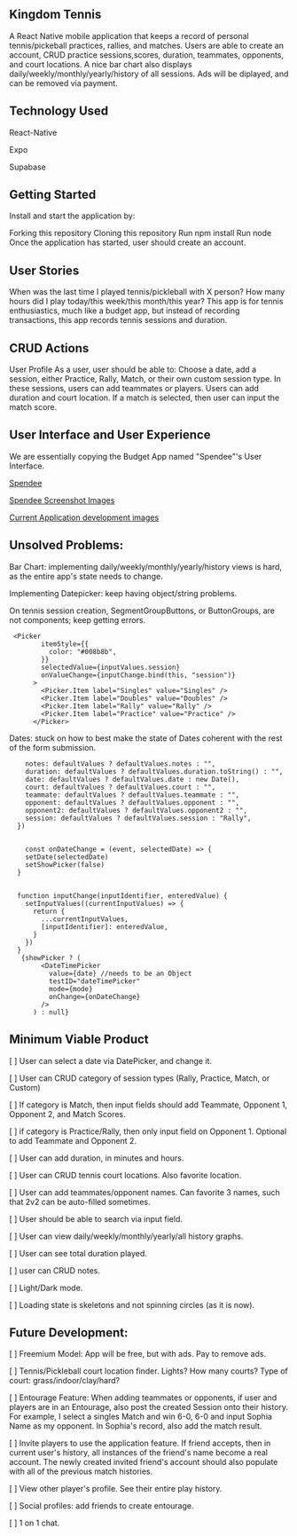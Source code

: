 ## Kingdom Tennis

A React Native mobile application that keeps a record of personal tennis/pickeball practices, rallies, and matches. Users are able to create an account, CRUD practice sessions,scores, duration, teammates, opponents, and court locations. A nice bar chart also displays daily/weekly/monthly/yearly/history of all sessions. Ads will be diplayed, and can be removed via payment.

## Technology Used

React-Native

Expo

Supabase

## Getting Started

Install and start the application by:

Forking this repository Cloning this repository Run npm install Run node Once the application has started, user should create an account.

## User Stories

When was the last time I played tennis/pickleball with X person? How many hours did I play today/this week/this month/this year? This app is for tennis enthusiastics, much like a budget app, but instead of recording transactions, this app records tennis sessions and duration.

## CRUD Actions

User Profile As a user, user should be able to: Choose a date, add a session, either Practice, Rally, Match, or their own custom session type. In these sessions, users can add teammates or players. Users can add duration and court location. If a match is selected, then user can input the match score.

## User Interface and User Experience

We are essentially copying the Budget App named "Spendee"'s User Interface.

[Spendee](https://www.spendee.com/)

[Spendee Screenshot Images](https://imgur.com/a/CAYidxB)

[Current Application development images](https://imgur.com/a/ScmZzcX/)

## Unsolved Problems:

Bar Chart: implementing daily/weekly/monthly/yearly/history views is hard, as the entire app's state needs to change.

Implementing Datepicker: keep having object/string problems.

On tennis session creation, SegmentGroupButtons, or ButtonGroups, are not <Text> components; keep getting errors.

```
 <Picker
        itemStyle={{
          color: "#008b8b",
        }}
        selectedValue={inputValues.session}
        onValueChange={inputChange.bind(this, "session")}
      >
        <Picker.Item label="Singles" value="Singles" />
        <Picker.Item label="Doubles" value="Doubles" />
        <Picker.Item label="Rally" value="Rally" />
        <Picker.Item label="Practice" value="Practice" />
      </Picker>

```

Dates: stuck on how to best make the state of Dates coherent with the rest of the form submission.

```const [inputValues, setInputValues] = useState({
    notes: defaultValues ? defaultValues.notes : "",
    duration: defaultValues ? defaultValues.duration.toString() : "",
    date: defaultValues ? defaultValues.date : new Date(),
    court: defaultValues ? defaultValues.court : "",
    teammate: defaultValues ? defaultValues.teammate : "",
    opponent: defaultValues ? defaultValues.opponent : "",
    opponent2: defaultValues ? defaultValues.opponent2 : "",
    session: defaultValues ? defaultValues.session : "Rally",
  })


    const onDateChange = (event, selectedDate) => {
    setDate(selectedDate)
    setShowPicker(false)
  }


  function inputChange(inputIdentifier, enteredValue) {
    setInputValues((currentInputValues) => {
      return {
        ...currentInputValues,
        [inputIdentifier]: enteredValue,
      }
    })
  }
   {showPicker ? (
        <DateTimePicker
          value={date} //needs to be an Object
          testID="dateTimePicker"
          mode={mode}
          onChange={onDateChange}
        />
      ) : null}

```

## Minimum Viable Product

[ ] User can select a date via DatePicker, and change it.

[ ] User can CRUD category of session types (Rally, Practice, Match, or Custom)

[ ] If category is Match, then input fields should add Teammate, Opponent 1, Opponent 2, and Match Scores.

[ ] if category is Practice/Rally, then only input field on Opponent 1. Optional to add Teammate and Opponent 2.

[ ] User can add duration, in minutes and hours.

[ ] User can CRUD tennis court locations. Also favorite location.

[ ] User can add teammates/opponent names. Can favorite 3 names, such that 2v2 can be auto-filled sometimes.

[ ] User should be able to search via input field.

[ ] User can view daily/weekly/monthly/yearly/all history graphs.

[ ] User can see total duration played.

[ ] user can CRUD notes.

[ ] Light/Dark mode.

[ ] Loading state is skeletons and not spinning circles (as it is now).

## Future Development:

[ ] Freemium Model: App will be free, but with ads. Pay to remove ads.

[ ] Tennis/Pickleball court location finder. Lights? How many courts? Type of court: grass/indoor/clay/hard?

[ ] Entourage Feature: When adding teammates or opponents, if user and players are in an Entourage, also post the created Session onto their history. For example, I select a singles Match and win 6-0, 6-0 and input Sophia Name as my opponent. In Sophia's record, also add the match result.

[ ] Invite players to use the application feature. If friend accepts, then in current user's history, all instances of the friend's name become
a real account. The newly created invited friend's account should also populate with all of the previous match histories.

[ ] View other player's profile. See their entire play history.

[ ] Social profiles: add friends to create entourage.

[ ] 1 on 1 chat.
